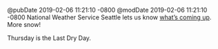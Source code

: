 @pubDate 2019-02-06 11:21:10 -0800
@modDate 2019-02-06 11:21:10 -0800
National Weather Service Seattle lets us know [what’s coming up](https://twitter.com/NWSSeattle/status/1093139143759155201). More snow!

Thursday is the Last Dry Day.
